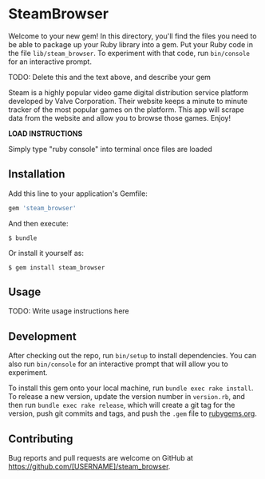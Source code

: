 # SteamBrowser

Welcome to your new gem! In this directory, you'll find the files you need to be able to package up your Ruby library into a gem. Put your Ruby code in the file `lib/steam_browser`. To experiment with that code, run `bin/console` for an interactive prompt.

TODO: Delete this and the text above, and describe your gem


Steam is a highly popular video game digital distribution service platform developed by Valve Corporation.
Their website keeps a minute to minute tracker of the most popular games on the platform. This app will
scrape data from the website and allow you to browse those games. Enjoy!

**LOAD INSTRUCTIONS**

Simply type "ruby console" into terminal once files are loaded 

## Installation

Add this line to your application's Gemfile:

```ruby
gem 'steam_browser'
```

And then execute:

    $ bundle

Or install it yourself as:

    $ gem install steam_browser

## Usage

TODO: Write usage instructions here

## Development

After checking out the repo, run `bin/setup` to install dependencies. You can also run `bin/console` for an interactive prompt that will allow you to experiment.

To install this gem onto your local machine, run `bundle exec rake install`. To release a new version, update the version number in `version.rb`, and then run `bundle exec rake release`, which will create a git tag for the version, push git commits and tags, and push the `.gem` file to [rubygems.org](https://rubygems.org).

## Contributing

Bug reports and pull requests are welcome on GitHub at https://github.com/[USERNAME]/steam_browser.
